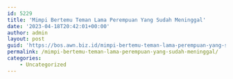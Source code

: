 ```yaml
---
id: 5229
title: 'Mimpi Bertemu Teman Lama Perempuan Yang Sudah Meninggal'
date: '2023-04-18T20:42:01+00:00'
author: admin
layout: post
guid: 'https://bos.awn.biz.id/mimpi-bertemu-teman-lama-perempuan-yang-sudah-meninggal/'
permalink: /mimpi-bertemu-teman-lama-perempuan-yang-sudah-meninggal/
categories:
    - Uncategorized
---
```


